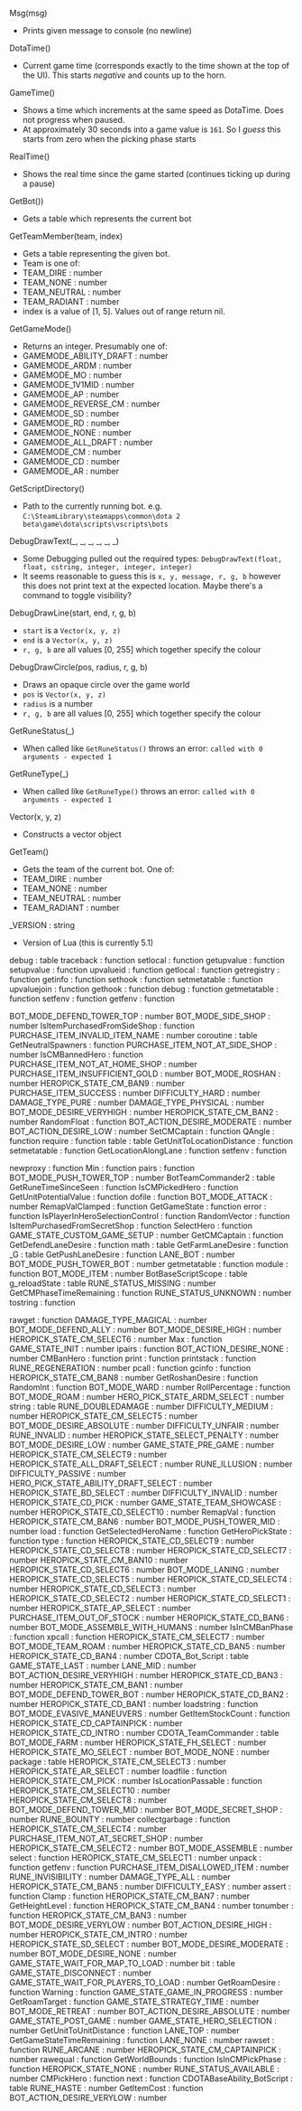 Msg(msg)
 - Prints given message to console (no newline)

DotaTime()
 - Current game time (corresponds exactly to the time shown at the top of the UI). This starts *negative* and counts up to the horn.

GameTime()
 - Shows a time which increments at the same speed as DotaTime. Does not progress when paused.
 - At approximately 30 seconds into a game value is `161`. So I *guess* this starts from zero when the picking phase starts

RealTime()
 - Shows the real time since the game started (continues ticking up during a pause)

GetBot())
 - Gets a table which represents the current bot

GetTeamMember(team, index)
 - Gets a table representing the given bot.
 - Team is one of:
  - TEAM_DIRE : number
  - TEAM_NONE : number
  - TEAM_NEUTRAL : number
  - TEAM_RADIANT : number
 - index is a value of [1, 5]. Values out of range return nil.

GetGameMode()
 - Returns an integer. Presumably one of:
  - GAMEMODE_ABILITY_DRAFT : number
  - GAMEMODE_ARDM : number
  - GAMEMODE_MO : number
  - GAMEMODE_1V1MID : number
  - GAMEMODE_AP : number
  - GAMEMODE_REVERSE_CM : number
  - GAMEMODE_SD : number
  - GAMEMODE_RD : number
  - GAMEMODE_NONE : number
  - GAMEMODE_ALL_DRAFT : number
  - GAMEMODE_CM : number
  - GAMEMODE_CD : number
  - GAMEMODE_AR : number

GetScriptDirectory()
 - Path to the currently running bot. e.g. `C:\SteamLibrary\steamapps\common\dota 2 beta\game\dota\scripts\vscripts\bots`

DebugDrawText(\_, \_, \_, \_, \_, \_)
 - Some Debugging pulled out the required types: `DebugDrawText(float, float, cstring, integer, integer, integer)`
 - It seems reasonable to guess this is `x, y, message, r, g, b` however this does not print text at the expected location. Maybe there's a command to toggle visibility?

DebugDrawLine(start, end, r, g, b)
 - `start` is a `Vector(x, y, z)`
 - `end` is a `Vector(x, y, z)`
 - `r, g, b` are all values [0, 255] which together specify the colour

 DebugDrawCircle(pos, radius, r, g, b)
  - Draws an opaque circle over the game world
  - `pos` is `Vector(x, y, z)`
  - `radius` is a number
  - `r, g, b` are all values [0, 255] which together specify the colour

GetRuneStatus(\_)
 - When called like `GetRuneStatus()` throws an error: `called with 0 arguments - expected 1`

GetRuneType(\_)
 - When called like `GetRuneType()` throws an error: `called with 0 arguments - expected 1`

Vector(x, y, z)
 - Constructs a vector object

GetTeam()
 - Gets the team of the current bot. One of:
  - TEAM_DIRE : number
  - TEAM_NONE : number
  - TEAM_NEUTRAL : number
  - TEAM_RADIANT : number

\_VERSION : string
 - Version of Lua (this is currently 5.1)

debug : table
  traceback : function
  setlocal : function
  getupvalue : function
  setupvalue : function
  upvalueid : function
  getlocal : function
  getregistry : function
  getinfo : function
  sethook : function
  setmetatable : function
  upvaluejoin : function
  gethook : function
  debug : function
  getmetatable : function
  setfenv : function
  getfenv : function

BOT_MODE_DEFEND_TOWER_TOP : number
BOT_MODE_SIDE_SHOP : number
IsItemPurchasedFromSideShop : function
PURCHASE_ITEM_INVALID_ITEM_NAME : number
coroutine : table
GetNeutralSpawners : function
PURCHASE_ITEM_NOT_AT_SIDE_SHOP : number
IsCMBannedHero : function
PURCHASE_ITEM_NOT_AT_HOME_SHOP : number
PURCHASE_ITEM_INSUFFICIENT_GOLD : number
BOT_MODE_ROSHAN : number
HEROPICK_STATE_CM_BAN9 : number
PURCHASE_ITEM_SUCCESS : number
DIFFICULTY_HARD : number
DAMAGE_TYPE_PURE : number
DAMAGE_TYPE_PHYSICAL : number
BOT_MODE_DESIRE_VERYHIGH : number
HEROPICK_STATE_CM_BAN2 : number
RandomFloat : function
BOT_ACTION_DESIRE_MODERATE : number
BOT_ACTION_DESIRE_LOW : number
SetCMCaptain : function
QAngle : function
require : function
table : table
GetUnitToLocationDistance : function
setmetatable : function
GetLocationAlongLane : function
setfenv : function

newproxy : function
Min : function
pairs : function
BOT_MODE_PUSH_TOWER_TOP : number
BotTeamCommander2 : table
GetRuneTimeSinceSeen : function
IsCMPickedHero : function
GetUnitPotentialValue : function
dofile : function
BOT_MODE_ATTACK : number
RemapValClamped : function
GetGameState : function
error : function
IsPlayerInHeroSelectionControl : function
RandomVector : function
IsItemPurchasedFromSecretShop : function
SelectHero : function
GAME_STATE_CUSTOM_GAME_SETUP : number
GetCMCaptain : function
GetDefendLaneDesire : function
math : table
GetFarmLaneDesire : function
_G : table
GetPushLaneDesire : function
LANE_BOT : number
BOT_MODE_PUSH_TOWER_BOT : number
getmetatable : function
module : function
BOT_MODE_ITEM : number
BotBaseScriptScope : table
g_reloadState : table
RUNE_STATUS_MISSING : number
GetCMPhaseTimeRemaining : function
RUNE_STATUS_UNKNOWN : number
tostring : function

rawget : function
DAMAGE_TYPE_MAGICAL : number
BOT_MODE_DEFEND_ALLY : number
BOT_MODE_DESIRE_HIGH : number
HEROPICK_STATE_CM_SELECT6 : number
Max : function
GAME_STATE_INIT : number
ipairs : function
BOT_ACTION_DESIRE_NONE : number
CMBanHero : function
print : function
printstack : function
RUNE_REGENERATION : number
pcall : function
gcinfo : function
HEROPICK_STATE_CM_BAN8 : number
GetRoshanDesire : function
RandomInt : function
BOT_MODE_WARD : number
RollPercentage : function
BOT_MODE_ROAM : number
HERO_PICK_STATE_ARDM_SELECT : number
string : table
RUNE_DOUBLEDAMAGE : number
DIFFICULTY_MEDIUM : number
HEROPICK_STATE_CM_SELECT5 : number
BOT_MODE_DESIRE_ABSOLUTE : number
DIFFICULTY_UNFAIR : number
RUNE_INVALID : number
HEROPICK_STATE_SELECT_PENALTY : number
BOT_MODE_DESIRE_LOW : number
GAME_STATE_PRE_GAME : number
HEROPICK_STATE_CM_SELECT9 : number
HEROPICK_STATE_ALL_DRAFT_SELECT : number
RUNE_ILLUSION : number
DIFFICULTY_PASSIVE : number
HERO_PICK_STATE_ABILITY_DRAFT_SELECT : number
HEROPICK_STATE_BD_SELECT : number
DIFFICULTY_INVALID : number
HEROPICK_STATE_CD_PICK : number
GAME_STATE_TEAM_SHOWCASE : number
HEROPICK_STATE_CD_SELECT10 : number
RemapVal : function
HEROPICK_STATE_CM_BAN6 : number
BOT_MODE_PUSH_TOWER_MID : number
load : function
GetSelectedHeroName : function
GetHeroPickState : function
type : function
HEROPICK_STATE_CD_SELECT9 : number
HEROPICK_STATE_CD_SELECT8 : number
HEROPICK_STATE_CD_SELECT7 : number
HEROPICK_STATE_CM_BAN10 : number
HEROPICK_STATE_CD_SELECT6 : number
BOT_MODE_LANING : number
HEROPICK_STATE_CD_SELECT5 : number
HEROPICK_STATE_CD_SELECT4 : number
HEROPICK_STATE_CD_SELECT3 : number
HEROPICK_STATE_CD_SELECT2 : number
HEROPICK_STATE_CD_SELECT1 : number
HEROPICK_STATE_AP_SELECT : number
PURCHASE_ITEM_OUT_OF_STOCK : number
HEROPICK_STATE_CD_BAN6 : number
BOT_MODE_ASSEMBLE_WITH_HUMANS : number
IsInCMBanPhase : function
xpcall : function
HEROPICK_STATE_CM_SELECT7 : number
BOT_MODE_TEAM_ROAM : number
HEROPICK_STATE_CD_BAN5 : number
HEROPICK_STATE_CD_BAN4 : number
CDOTA_Bot_Script : table
GAME_STATE_LAST : number
LANE_MID : number
BOT_ACTION_DESIRE_VERYHIGH : number
HEROPICK_STATE_CD_BAN3 : number
HEROPICK_STATE_CM_BAN1 : number
BOT_MODE_DEFEND_TOWER_BOT : number
HEROPICK_STATE_CD_BAN2 : number
HEROPICK_STATE_CD_BAN1 : number
loadstring : function
BOT_MODE_EVASIVE_MANEUVERS : number
GetItemStockCount : function
HEROPICK_STATE_CD_CAPTAINPICK : number
HEROPICK_STATE_CD_INTRO : number
CDOTA_TeamCommander : table
BOT_MODE_FARM : number
HEROPICK_STATE_FH_SELECT : number
HEROPICK_STATE_MO_SELECT : number
BOT_MODE_NONE : number
package : table
HEROPICK_STATE_CM_SELECT3 : number
HEROPICK_STATE_AR_SELECT : number
loadfile : function
HEROPICK_STATE_CM_PICK : number
IsLocationPassable : function
HEROPICK_STATE_CM_SELECT10 : number
HEROPICK_STATE_CM_SELECT8 : number
BOT_MODE_DEFEND_TOWER_MID : number
BOT_MODE_SECRET_SHOP : number
RUNE_BOUNTY : number
collectgarbage : function
HEROPICK_STATE_CM_SELECT4 : number
PURCHASE_ITEM_NOT_AT_SECRET_SHOP : number
HEROPICK_STATE_CM_SELECT2 : number
BOT_MODE_ASSEMBLE : number
select : function
HEROPICK_STATE_CM_SELECT1 : number
unpack : function
getfenv : function
PURCHASE_ITEM_DISALLOWED_ITEM : number
RUNE_INVISIBILITY : number
DAMAGE_TYPE_ALL : number
HEROPICK_STATE_CM_BAN5 : number
DIFFICULTY_EASY : number
assert : function
Clamp : function
HEROPICK_STATE_CM_BAN7 : number
GetHeightLevel : function
HEROPICK_STATE_CM_BAN4 : number
tonumber : function
HEROPICK_STATE_CM_BAN3 : number
BOT_MODE_DESIRE_VERYLOW : number
BOT_ACTION_DESIRE_HIGH : number
HEROPICK_STATE_CM_INTRO : number
HEROPICK_STATE_SD_SELECT : number
BOT_MODE_DESIRE_MODERATE : number
BOT_MODE_DESIRE_NONE : number
GAME_STATE_WAIT_FOR_MAP_TO_LOAD : number
bit : table
GAME_STATE_DISCONNECT : number
GAME_STATE_WAIT_FOR_PLAYERS_TO_LOAD : number
GetRoamDesire : function
Warning : function
GAME_STATE_GAME_IN_PROGRESS : number
GetRoamTarget : function
GAME_STATE_STRATEGY_TIME : number
BOT_MODE_RETREAT : number
BOT_ACTION_DESIRE_ABSOLUTE : number
GAME_STATE_POST_GAME : number
GAME_STATE_HERO_SELECTION : number
GetUnitToUnitDistance : function
LANE_TOP : number
GetGameStateTimeRemaining : function
LANE_NONE : number
rawset : function
RUNE_ARCANE : number
HEROPICK_STATE_CM_CAPTAINPICK : number
rawequal : function
GetWorldBounds : function
IsInCMPickPhase : function
HEROPICK_STATE_NONE : number
RUNE_STATUS_AVAILABLE : number
CMPickHero : function
next : function
CDOTABaseAbility_BotScript : table
RUNE_HASTE : number
GetItemCost : function
BOT_ACTION_DESIRE_VERYLOW : number
